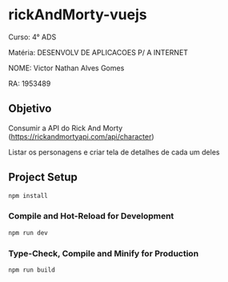 # rickAndMorty-vuejs

Curso: 4° ADS

Matéria: DESENVOLV DE APLICACOES P/ A INTERNET

NOME: Victor Nathan Alves Gomes

RA: 1953489

## Objetivo
Consumir a API do Rick And Morty (https://rickandmortyapi.com/api/character)

Listar os personagens e criar tela de detalhes de cada um deles

## Project Setup

```sh
npm install
```

### Compile and Hot-Reload for Development

```sh
npm run dev
```

### Type-Check, Compile and Minify for Production

```sh
npm run build
```
